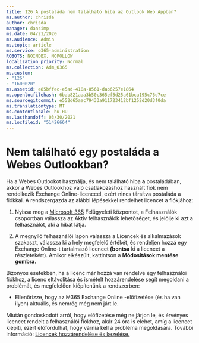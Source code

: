 ```yaml
---
title: 126 A postaláda nem található hiba az Outlook Web Appban?
ms.author: chrisda
author: chrisda
manager: dansimp
ms.date: 04/21/2020
ms.audience: Admin
ms.topic: article
ms.service: o365-administration
ROBOTS: NOINDEX, NOFOLLOW
localization_priority: Normal
ms.collection: Adm_O365
ms.custom:
- "126"
- "1600020"
ms.assetid: e85bffec-e5ad-418a-8561-dab6257e1864
ms.openlocfilehash: 6bab821aaa3b50c365ef5d25a61bca195c76d7ce
ms.sourcegitcommit: e552d65aac79433a911723412bf1252d20d3f0da
ms.translationtype: MT
ms.contentlocale: hu-HU
ms.lasthandoff: 03/30/2021
ms.locfileid: "51426664"
---
```

# <a name="getting-a-mailbox-not-found-error-in-outlook-on-the-web"></a>Nem található egy postaláda a Webes Outlookban?

Ha a Webes Outlookot használja, és nem található hiba **a** postaládában, akkor a Webes Outlookhoz való csatlakozáshoz használt fiók nem rendelkezik Exchange Online-licenccel, ezért nincs társítva postaláda a fiókkal. A rendszergazda az alábbi lépésekkel rendelhet licencet a fiókjához:

1. Nyissa meg a [Microsoft 365](https://portal.office.com/adminportal/home#/homepage) Felügyeleti központot, a Felhasználók csoportban válassza az Aktív felhasználók lehetőséget, és jelölje ki azt a felhasználót, aki a hibát látja.  

2. A megnyíló felhasználói lapon válassza a Licencek és alkalmazások  szakaszt, válassza ki a hely megfelelő értékét, és rendeljen hozzá egy Exchange Online-t tartalmazó licencet **(bontsa** ki a licencet a részletekért). Amikor elkészült, kattintson a **Módosítások mentése gombra.**

Bizonyos esetekben, ha a licenc már hozzá van rendelve egy felhasználói fiókhoz, a licenc eltávolítása és ismételt hozzárendelése segít megoldani a problémát, és megfelelően kiépítenünk a rendszerben: 

- Ellenőrizze, hogy az M365 Exchange Online -előfizetése (és ha van ilyen) aktuális, és nemrég még nem járt le.

Miután gondoskodott arról, hogy előfizetése még ne járjon le, és érvényes licencet rendelt a felhasználói fiókhoz, akár 24 óra is elehet, amíg a licencet kiépíti, ezért előfordulhat, hogy várnia kell a probléma megoldására. További információ: [Licencek hozzárendelése és kezelése.](https://docs.microsoft.com/deployoffice/overview-licensing-activation-microsoft-365-apps#assign-and-manage-licenses)